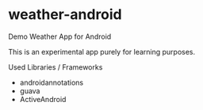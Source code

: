# weather-android
Demo Weather App for Android

This is an experimental app purely for learning purposes.

Used Libraries / Frameworks
- androidannotations
- guava
- ActiveAndroid